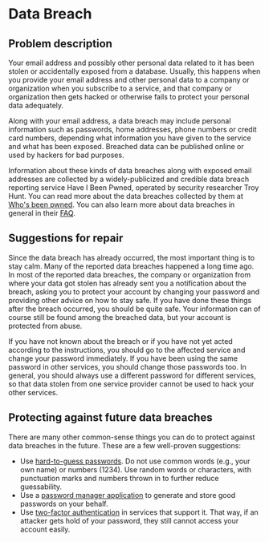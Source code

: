 # Data Breach

## Problem description

Your email address and possibly other personal data related to it has been stolen 
or accidentally exposed from a database. Usually, this happens when you provide your 
email address and other personal data to a company or organization when you subscribe 
to a service, and that company or organization then gets hacked or otherwise fails 
to protect your personal data adequately.

Along with your email address, a data breach may include personal information such as 
passwords, home addresses, phone numbers or credit card numbers, depending what 
information you have given to the service and what has been exposed. Breached data
can be published online or used by hackers for bad purposes. 

Information about these kinds of data breaches along with exposed email addresses
are collected by a widely-publicized and credible data breach reporting service
Have I Been Pwned, operated by security researcher Troy Hunt. You can read more
about the data breaches collected by them at [Who's been pwned](https://haveibeenpwned.com/PwnedWebsites). 
You can also learn more about data breaches in general in their [FAQ](https://haveibeenpwned.com/FAQs). 

## Suggestions for repair

Since the data breach has already occurred, the most important thing is to stay calm. 
Many of the reported data breaches happened a long time ago. In most of the
reported data breaches, the company or organization from where your data got stolen
has already sent you a notification about the breach, asking you to protect your
account by changing your password and providing other advice on how to stay safe. If you
have done these things after the breach occurred, you should be quite safe. Your information
can of course still be found among the breached data, but your account is protected from
abuse.

If you have not known about the breach or if you have not yet acted according to the 
instructions, you should go to the affected service and change your password immediately. 
If you have been using the same password in other services, you should change those
passwords too. In general, you should always use a different password for different
services, so that data stolen from one service provider cannot be used to hack your
other services. 

## Protecting against future data breaches

There are many other common-sense things you can do to protect against data breaches in the
future. These are a few well-proven suggestions:

* Use [hard-to-guess passwords](https://www.nist.gov/blogs/taking-measure/easy-ways-build-better-p5w0rd). Do not use common words (e.g., your own name) or numbers 
(1234). Use random words or characters, with punctuation marks and numbers thrown in to
further reduce guessability.
* Use a [password manager application](https://en.wikipedia.org/wiki/Password_manager) to generate and store good passwords on your behalf. 
* Use [two-factor authentication](https://en.wikipedia.org/wiki/Multi-factor_authentication) in services that support it. That way, if an attacker gets 
hold of your password, they still cannot access your account easily.

